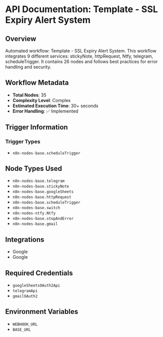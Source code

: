 # API Documentation: Template - SSL Expiry Alert System

## Overview
Automated workflow: Template - SSL Expiry Alert System. This workflow integrates 9 different services: stickyNote, httpRequest, Ntfy, telegram, scheduleTrigger. It contains 26 nodes and follows best practices for error handling and security.

## Workflow Metadata
- **Total Nodes**: 35
- **Complexity Level**: Complex
- **Estimated Execution Time**: 30+ seconds
- **Error Handling**: ✅ Implemented

## Trigger Information
### Trigger Types
- `n8n-nodes-base.scheduleTrigger`

## Node Types Used
- `n8n-nodes-base.telegram`
- `n8n-nodes-base.stickyNote`
- `n8n-nodes-base.googleSheets`
- `n8n-nodes-base.httpRequest`
- `n8n-nodes-base.scheduleTrigger`
- `n8n-nodes-base.switch`
- `n8n-nodes-ntfy.Ntfy`
- `n8n-nodes-base.stopAndError`
- `n8n-nodes-base.gmail`

## Integrations
- Google
- Google

## Required Credentials
- `googleSheetsOAuth2Api`
- `telegramApi`
- `gmailOAuth2`

## Environment Variables
- `WEBHOOK_URL`
- `BASE_URL`
